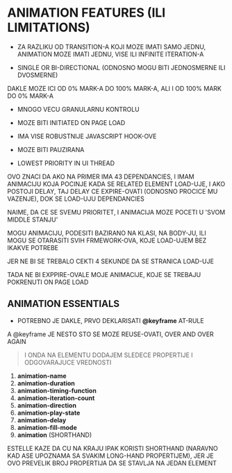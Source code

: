 # ANIMATION FEATURES (ILI LIMITATIONS)

- ZA RAZLIKU OD TRANSITION-A KOJI MOZE IMATI SAMO JEDNU, ANIMATION MOZE IMATI JEDNU, VISE ILI INFINITE ITERATION-A

- SINGLE OR BI-DIRECTIONAL (ODNOSNO MOGU BITI JEDNOSMERNE ILI DVOSMERNE)

DAKLE MOZE ICI OD 0% MARK-A DO 100% MARK-A, ALI I OD 100% MARK DO 0% MARK-A

- MNOGO VECU GRANULARNU KONTROLU

- MOZE BITI INITIATED ON PAGE LOAD

- IMA VISE ROBUSTNIJE JAVASCRIPT HOOK-OVE

- MOZE BITI PAUZIRANA

- LOWEST PRIORITY IN UI THREAD

OVO ZNACI DA AKO NA PRIMER IMA 43 DEPENDANCIES, I IMAM ANIMACIJU KOJA POCINJE KADA SE RELATED ELEMENT LOAD-UJE, I AKO POSTOJI DELAY, TAJ DELAY CE EXPIRE-OVATI (ODNOSNO PROCICE MU VAZENJE), DOK SE LOAD-UJU DEPENDANCIES

NAIME, DA CE SE SVEMU PRIORITET, I ANIMACIJA MOZE POCETI U 'SVOM MIDDLE STANJU'

MOGU ANIMACIJU, PODESITI BAZIRANO NA KLASI, NA BODY-JU, ILI MOGU SE OTARASITI SVIH FRMEWORK-OVA, KOJE LOAD-UJEM BEZ IKAKVE POTREBE

JER NE BI SE TREBALO CEKTI 4 SEKUNDE DA SE STRANICA LOAD-UJE

TADA NE BI EXPPIRE-OVALE MOJE ANIMACIJE, KOJE SE TREBAJU POKRENUTI ON PAGE LOAD

## ANIMATION ESSENTIALS

- POTREBNO JE DAKLE, PRVO DEKLARISATI **@keyframe** AT-RULE

A @keyframe JE NESTO STO SE MOZE REUSE-OVATI, OVER AND OVER AGAIN

> I ONDA NA ELEMENTU DODAJEM SLEDECE PROPERTIJE I ODGOVARAJUCE VREDNOSTI

1. **animation-name**
1. **animation-duration**
1. **animation-timing-function**
1. **animation-iteration-count**
1. **animation-direction**
1. **animation-play-state**
1. **animation-delay**
1. **animation-fill-mode**
1. **animation** (SHORTHAND)

ESTELLE KAZE DA CU NA KRAJU IPAK KORISTI SHORTHAND (NARAVNO KAD ASE UPOZNAMA SA SVAKIM LONG-HAND PROPERTIJEM), JER JE OVO PREVELIK BROJ PROPERTIJA DA SE STAVLJA NA JEDAN ELEMENT
